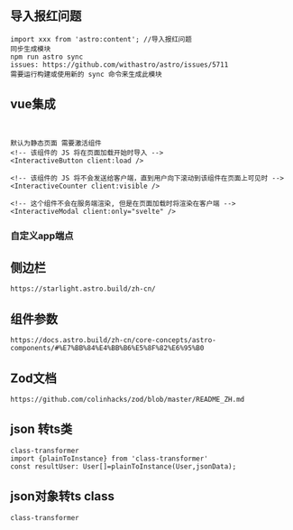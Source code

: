 
## 导入报红问题 
```
import xxx from 'astro:content'; //导入报红问题 
同步生成模块
npm run astro sync
issues: https://github.com/withastro/astro/issues/5711
需要运行构建或使用新的 sync 命令来生成此模块
```

## vue集成
```


默认为静态页面 需要激活组件
<!-- 该组件的 JS 将在页面加载开始时导入 -->
<InteractiveButton client:load />

<!-- 该组件的 JS 将不会发送给客户端，直到用户向下滚动到该组件在页面上可见时 -->
<InteractiveCounter client:visible />

<!-- 这个组件不会在服务端渲染, 但是在页面加载时将渲染在客户端 -->
<InteractiveModal client:only="svelte" />

```

### 自定义app端点



## 侧边栏 

```
https://starlight.astro.build/zh-cn/
```

## 组件参数
```
https://docs.astro.build/zh-cn/core-concepts/astro-components/#%E7%BB%84%E4%BB%B6%E5%8F%82%E6%95%B0
```


## Zod文档
```
https://github.com/colinhacks/zod/blob/master/README_ZH.md
```

## json 转ts类
```
class-transformer
import {plainToInstance} from 'class-transformer'
const resultUser: User[]=plainToInstance(User,jsonData);
```

## json对象转ts class
```
class-transformer
```